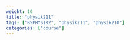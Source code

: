 ```yaml
---
weight: 10
title: "physik211"
tags: ["BSPHYSIK2", "physik211", "physik210"]
categories: ["course"]
---
```

